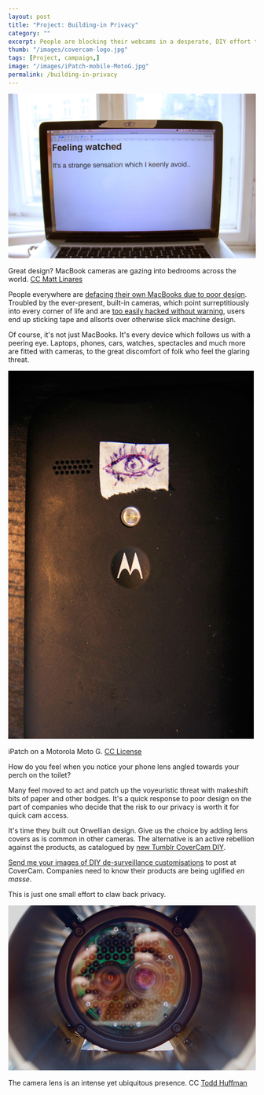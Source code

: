 ```yaml
---
layout: post
title: "Project: Building-in Privacy"
category: ""
excerpt: People are blocking their webcams in a desperate, DIY effort to regain privacy.
thumb: "/images/covercam-logo.jpg"
tags: [Project, campaign,]
image: "/images/iPatch-mobile-MotoG.jpg"
permalink: /building-in-privacy
---
```


<div class="image-right-box large"><img class="image-right" src='/images/MacBookPro-covercam-iPatch-laptop.jpg'>
	<p>Great design? MacBook cameras are gazing into bedrooms across the world. <a href="https://creativecommons.org/licenses/by-nc/4.0/">CC Matt Linares</a></p>
</div>

People everywhere are [defacing their own MacBooks due to poor design](http://covercam.tumblr.com). Troubled by the ever-present, built-in cameras, which point surreptitiously into every corner of life and are [too easily hacked without warning](http://www.businessinsider.com/macbook-webcam-spy-hack-2013-12), users end up sticking tape and allsorts over otherwise slick machine design.

Of course, it's not just MacBooks. It's every device which follows us with a peering eye. Laptops, phones, cars, watches, spectacles and much more are fitted with cameras, to the great discomfort of folk who feel the glaring threat.

<div class="image-right-box small"><img class="image-right" src='/images/iPatch-mobile-MotoG.jpg'>
	<p>iPatch on a Motorola Moto G. <a href="https://creativecommons.org/licenses/by-nc/4.0/">CC License</a></p>
</div>

How do you feel when you notice your phone lens angled towards your perch on the toilet?

Many feel moved to act and patch up the voyeuristic threat with makeshift bits of paper and other bodges. It's a quick response to poor design on the part of companies who decide that the risk to our privacy is worth it for quick cam access.

It's time they built out Orwellian design. Give us the choice by adding lens covers as is common in other cameras. The alternative is an active rebellion against the products, as catalogued by [new Tumblr CoverCam DIY](http://covercam.tumblr.com).

[Send me your images of DIY de-surveillance customisations](mailto:info@microsplash.org) to post at CoverCam. Companies need to know their products are being uglified *en masse*.

This is just one small effort to claw back privacy.

<div class="image-full"><img class="image-right" src='/images/huffman-watching-you-watching-me.jpg'>
	<p>The camera lens is an intense yet ubiquitous presence. CC <a href="https://secure.flickr.com/photos/oddwick/2926431014/in/photolist-7RPq7K-5swmPc-5swmKe-8mFBpm-3cu7F4-6vkVH5-5swmSc-jGkgr-nSYTFi-Hdgkm-HdgkN-5sAHZ9-6vkUMG-6vkVej-6vkSqC-6vkTwb-6vgHE2-6vgG52-6vkU75-7PjHNi-fqinpT-8PPk1f-97PVQi-4EJGyQ-eYiYbr-bwSEPg-7VibC7-df59N-6RYaGr-df59R-avEyjX-5TkoKg-8m1acA-8PiCAw-DmS9J-YFwUW-YFyDq-77s1pW-69m9eW-8XXUZd-96vVPH-7YZ25T-8bhugM-5b4jEi-2tAap3-4LEGfc-7JVYig-5ZG8T6-doccYH-8H3SHH">Todd Huffman</a></p>
</div>
